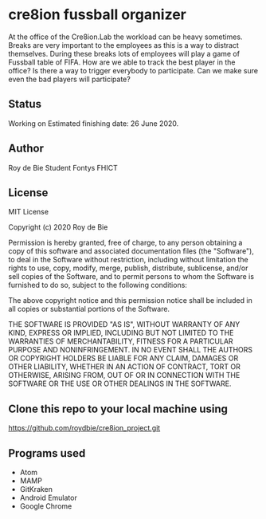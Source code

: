 # cre8ion fussball organizer

At the office of the Cre8ion.Lab the workload can be heavy sometimes. Breaks are very important to the employees as this is a way to distract themselves. During these breaks lots of employees will play a game of Fussball table of FIFA. How are we able to track the best player in the office? Is there a way to trigger everybody to participate. Can we make sure even the bad players will participate?


## Status
Working on
Estimated finishing date: 26 June 2020.

## Author
Roy de Bie
Student Fontys FHICT

## License

MIT License

Copyright (c) 2020 Roy de Bie

Permission is hereby granted, free of charge, to any person obtaining a copy
of this software and associated documentation files (the "Software"), to deal
in the Software without restriction, including without limitation the rights
to use, copy, modify, merge, publish, distribute, sublicense, and/or sell
copies of the Software, and to permit persons to whom the Software is
furnished to do so, subject to the following conditions:

The above copyright notice and this permission notice shall be included in all
copies or substantial portions of the Software.

THE SOFTWARE IS PROVIDED "AS IS", WITHOUT WARRANTY OF ANY KIND, EXPRESS OR
IMPLIED, INCLUDING BUT NOT LIMITED TO THE WARRANTIES OF MERCHANTABILITY,
FITNESS FOR A PARTICULAR PURPOSE AND NONINFRINGEMENT. IN NO EVENT SHALL THE
AUTHORS OR COPYRIGHT HOLDERS BE LIABLE FOR ANY CLAIM, DAMAGES OR OTHER
LIABILITY, WHETHER IN AN ACTION OF CONTRACT, TORT OR OTHERWISE, ARISING FROM,
OUT OF OR IN CONNECTION WITH THE SOFTWARE OR THE USE OR OTHER DEALINGS IN THE
SOFTWARE.

## Clone this repo to your local machine using
https://github.com/roydbie/cre8ion_project.git

## Programs used
* Atom
* MAMP
* GitKraken
* Android Emulator
* Google Chrome
